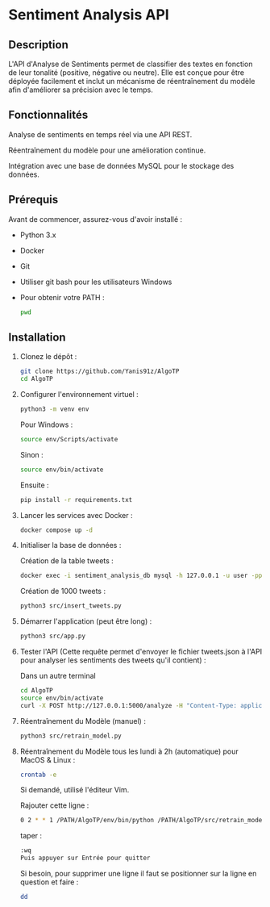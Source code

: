 # Sentiment Analysis API

## Description

L'API d'Analyse de Sentiments permet de classifier des textes en fonction de leur tonalité (positive, négative ou neutre). Elle est conçue pour être déployée facilement et inclut un mécanisme de réentraînement du modèle afin d'améliorer sa précision avec le temps.

## Fonctionnalités

Analyse de sentiments en temps réel via une API REST.

Réentraînement du modèle pour une amélioration continue.

Intégration avec une base de données MySQL pour le stockage des données.

## Prérequis

Avant de commencer, assurez-vous d'avoir installé :

- Python 3.x

- Docker

- Git

- Utiliser git bash pour les utilisateurs Windows

- Pour obtenir votre PATH :
  ```bash
  pwd

## Installation

1. Clonez le dépôt :
   ```bash
   git clone https://github.com/Yanis91z/AlgoTP
   cd AlgoTP
2. Configurer l'environnement virtuel :
   ```bash
   python3 -m venv env
   ```
   Pour Windows :
   ```bash
   source env/Scripts/activate
   ```
   Sinon :
   ```bash
   source env/bin/activate
   ```
   Ensuite :
   ```bash
   pip install -r requirements.txt
4. Lancer les services avec Docker :
   ```bash
   docker compose up -d
5. Initialiser la base de données :

   Création de la table tweets :
   ```bash
   docker exec -i sentiment_analysis_db mysql -h 127.0.0.1 -u user -ppassword sentiment_analysis < /PATH/AlgoTP/init.sql
   ```
   Création de 1000 tweets :
   ```bash
   python3 src/insert_tweets.py
6. Démarrer l'application (peut être long) :
   ```bash
   python3 src/app.py
7. Tester l'API (Cette requête permet d'envoyer le fichier tweets.json à l'API pour analyser les sentiments des tweets qu'il contient) :
   
   Dans un autre terminal
   ```bash
   cd AlgoTP
   source env/bin/activate
   curl -X POST http://127.0.0.1:5000/analyze -H "Content-Type: application/json" -d @tweets.json
8. Réentraînement du Modèle (manuel) :
   ```bash
   python3 src/retrain_model.py
9. Réentraînement du Modèle tous les lundi à 2h (automatique) pour MacOS & Linux :
   ```bash
   crontab -e
   ```
   Si demandé, utilisé l'éditeur Vim.
   
   Rajouter cette ligne :
   ```bash
   0 2 * * 1 /PATH/AlgoTP/env/bin/python /PATH/AlgoTP/src/retrain_model.py
   ```
   taper :
   ```bash
   :wq
   Puis appuyer sur Entrée pour quitter
   ```
   Si besoin, pour supprimer une ligne il faut se positionner sur la ligne en question et faire :
   ```bash
   dd
   ```
